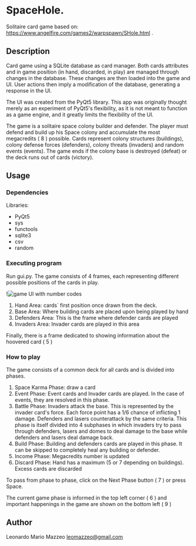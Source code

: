 
# SpaceHole.

Solitaire card game based on: https://www.angelfire.com/games2/warpspawn/SHole.html .

## Description

Card game using a SQLite database as card manager. Both cards attributes and in game position (in hand, discarded, in play) are managed through changes in the database. These changes are then loaded into the game and UI. User actions then imply a modification of the database, generating a response in the UI.

The UI was created from the PyQt5 library. This app was originally thought merely as an experiment of PyQt5's flexibility, as it is not meant to function as a game engine, and it greatly limits the flexibility of the UI.

The game is a solitaire space colony builder and defender. The player must defend and build up his Space colony and accumulate the most megacredits ( 8 ) possible. Cards represent colony structures (buildings), colony defense forces (defenders), colony threats (invaders) and random events (events). The game ends if the colony base is destroyed (defeat) or the deck runs out of cards (victory).


## Usage

### Dependencies

Libraries:
* PyQt5
* sys
* functools
* sqlite3
* csv
* random

### Executing program

Run gui.py. The game consists of 4 frames, each representing different possible positions of the cards in play.

!![game UI with number codes](https://github.com/user-attachments/assets/f1d68ff5-9028-4953-a153-9d824d8c6b15)


1. Hand Area: cards` first position once drawn from the deck.
2. Base Area: Where building cards are placed upon being played by hand
3. Defenders Area: This is the frame where defender cards are played
4. Invaders Area: Invader cards are played in this area

Finally, there is a frame dedicated to showing information about the hoovered card ( 5 )

### How to play

The game consists of a common deck for all cards and is divided into phases.

1. Space Karma Phase: draw a card
2. Event Phase: Event cards and Invader cards are played. In the case of events, they are resolved in this phase.
3. Battle Phase: Invaders attack the base. This is represented by the invader card's force. Each force point has a 1/6 chance of inflicting 1 damage. Defenders and lasers counterattack by the same criteria. This phase is itself divided into 4 subphases in which invaders try to pass through defenders, lasers and domes to deal damage to the base while defenders and lasers deal damage back.  
4. Build Phase: Building and defenders cards are played in this phase. It can be skipped to completely heal any building or defender.
5. Income Phase: Megacredits number is updated
6. Discard Phase: Hand has a maximum (5 or 7 depending on buildings). Excess cards are discarded

To pass from phase to phase, click on the Next Phase button ( 7 ) or press Space.

The current game phase is informed in the top left corner ( 6 ) and important happenings in the game are shown on the bottom left ( 9 )



## Author

Leonardo Mario Mazzeo
leomazzeo@gmail.com
